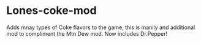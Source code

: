 # Lones-coke-mod
 Adds mnay types of Coke flavors to the game, this is manily and additional mod to compliment the Mtn Dew mod. 
 Now includes Dr.Pepper!

